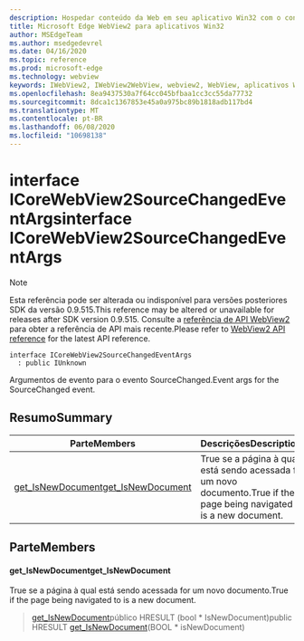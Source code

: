 ```yaml
---
description: Hospedar conteúdo da Web em seu aplicativo Win32 com o controle WebView2 do Microsoft Edge
title: Microsoft Edge WebView2 para aplicativos Win32
author: MSEdgeTeam
ms.author: msedgedevrel
ms.date: 04/16/2020
ms.topic: reference
ms.prod: microsoft-edge
ms.technology: webview
keywords: IWebView2, IWebView2WebView, webview2, WebView, aplicativos Win32, Win32, Edge, ICoreWebView2, ICoreWebView2Controller, controle do navegador, HTML Edge
ms.openlocfilehash: 8ea9437530a7f64cc045bfbaa1cc3cc55da77732
ms.sourcegitcommit: 8dca1c1367853e45a0a975bc89b1818adb117bd4
ms.translationtype: MT
ms.contentlocale: pt-BR
ms.lasthandoff: 06/08/2020
ms.locfileid: "10698138"
---
```

# <span data-ttu-id="aa19b-104">interface ICoreWebView2SourceChangedEventArgs</span><span class="sxs-lookup"><span data-stu-id="aa19b-104">interface ICoreWebView2SourceChangedEventArgs</span></span> 

> [!NOTE]
> <span data-ttu-id="aa19b-105">Esta referência pode ser alterada ou indisponível para versões posteriores SDK da versão 0.9.515.</span><span class="sxs-lookup"><span data-stu-id="aa19b-105">This reference may be altered or unavailable for releases after SDK version 0.9.515.</span></span> <span data-ttu-id="aa19b-106">Consulte a [referência de API WebView2](../../../webview2-api-reference.md) para obter a referência de API mais recente.</span><span class="sxs-lookup"><span data-stu-id="aa19b-106">Please refer to [WebView2 API reference](../../../webview2-api-reference.md) for the latest API reference.</span></span>

```
interface ICoreWebView2SourceChangedEventArgs
  : public IUnknown
```

<span data-ttu-id="aa19b-107">Argumentos de evento para o evento SourceChanged.</span><span class="sxs-lookup"><span data-stu-id="aa19b-107">Event args for the SourceChanged event.</span></span>

## <span data-ttu-id="aa19b-108">Resumo</span><span class="sxs-lookup"><span data-stu-id="aa19b-108">Summary</span></span>

 <span data-ttu-id="aa19b-109">Parte</span><span class="sxs-lookup"><span data-stu-id="aa19b-109">Members</span></span>                        | <span data-ttu-id="aa19b-110">Descrições</span><span class="sxs-lookup"><span data-stu-id="aa19b-110">Descriptions</span></span>
--------------------------------|---------------------------------------------
[<span data-ttu-id="aa19b-111">get_IsNewDocument</span><span class="sxs-lookup"><span data-stu-id="aa19b-111">get_IsNewDocument</span></span>](#get_isnewdocument) | <span data-ttu-id="aa19b-112">True se a página à qual está sendo acessada for um novo documento.</span><span class="sxs-lookup"><span data-stu-id="aa19b-112">True if the page being navigated to is a new document.</span></span>

## <span data-ttu-id="aa19b-113">Parte</span><span class="sxs-lookup"><span data-stu-id="aa19b-113">Members</span></span>

#### <span data-ttu-id="aa19b-114">get_IsNewDocument</span><span class="sxs-lookup"><span data-stu-id="aa19b-114">get_IsNewDocument</span></span> 

<span data-ttu-id="aa19b-115">True se a página à qual está sendo acessada for um novo documento.</span><span class="sxs-lookup"><span data-stu-id="aa19b-115">True if the page being navigated to is a new document.</span></span>

> <span data-ttu-id="aa19b-116">[get_IsNewDocument](#get_isnewdocument)público HRESULT (bool \* IsNewDocument)</span><span class="sxs-lookup"><span data-stu-id="aa19b-116">public HRESULT [get_IsNewDocument](#get_isnewdocument)(BOOL \* isNewDocument)</span></span>

